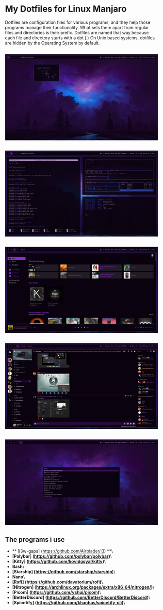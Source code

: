 
# My Dotfiles for Linux Manjaro

Dotfiles are configuration files for various programs, and they help those programs manage their functionality. What sets them apart from regular files and directories is their prefix. Dotfiles are named that way because each file and directory starts with a dot (.) On Unix based systems, dotfiles are hidden by the Operating System by default.
## ![Screenshot](Pictures/1.png)
## ![Screenshot](Pictures/2.png)
## ![Screenshot](Pictures/3.png)
## ![Screenshot](Pictures/4.png)
## ![Screenshot](Pictures/5.png)
## The programs i use
- ** [i3w-gaps] (https://github.com/Airblader/i3) **\
- **[Polybar] (https://github.com/polybar/polybar)**\
- **[Kitty] (https://github.com/kovidgoyal/kitty)**\
- **Bash**\
- **[Starship] (https://github.com/starship/starship)**\
- **Nano**\
- **[Rofi] (https://github.com/davatorium/rofi)**\
- **[Nitrogen] (https://archlinux.org/packages/extra/x86_64/nitrogen/)**\
- **[Picom] (https://github.com/yshui/picom)**\
- **[BetterDiscord] (https://github.com/BetterDiscord/BetterDiscord)**\
- **[Spicetify] (https://github.com/khanhas/spicetify-cli)**\